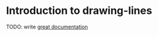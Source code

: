 # Introduction to drawing-lines

TODO: write [great documentation](http://jacobian.org/writing/what-to-write/)
